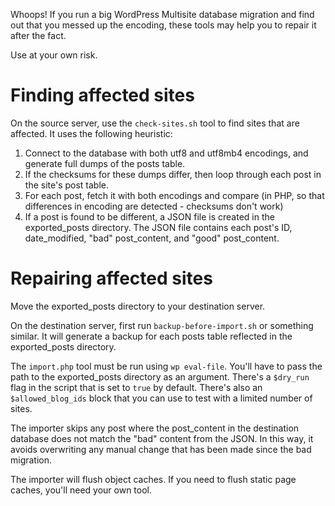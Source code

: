Whoops! If you run a big WordPress Multisite database migration and find out that you messed up the encoding, these tools may help you to repair it after the fact.

Use at your own risk.

# Finding affected sites

On the source server, use the `check-sites.sh` tool to find sites that are affected. It uses the following heuristic:
1. Connect to the database with both utf8 and utf8mb4 encodings, and generate full dumps of the posts table.
2. If the checksums for these dumps differ, then loop through each post in the site's post table.
3. For each post, fetch it with both encodings and compare (in PHP, so that differences in encoding are detected - checksums don't work)
4. If a post is found to be different, a JSON file is created in the exported_posts directory. The JSON file contains each post's ID, date_modified, "bad" post_content, and "good" post_content.

# Repairing affected sites

Move the exported_posts directory to your destination server.

On the destination server, first run `backup-before-import.sh` or something similar. It will generate a backup for each posts table reflected in the exported_posts directory.

The `import.php` tool must be run using `wp eval-file`. You'll have to pass the path to the exported_posts directory as an argument. There's a `$dry_run` flag in the script that is set to `true` by default. There's also an `$allowed_blog_ids` block that you can use to test with a limited number of sites.

The importer skips any post where the post_content in the destination database does not match the "bad" content from the JSON. In this way, it avoids overwriting any manual change that has been made since the bad migration.

The importer will flush object caches. If you need to flush static page caches, you'll need your own tool.

